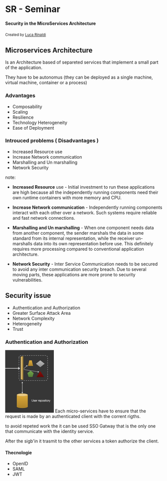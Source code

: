 # SR - Seminar
#### Security in the MicroServices Architecture

<small>Created by <a href="http://www.github.com/lucarin91">Luca Rinaldi</a></small>



## Microservices Architecture
Is an Architecture based of separeted services that implement a small part of the application.

They have to be autonomus (they can be deployed as a single machine, virtual machine, container or a process)


### Advantages
- Composability
- Scaling
- Resilience
- Technology Heterogeneity
- Ease of Deployment


### Introuced problems ( Disadvantages )
- Increased Resource use
- Increase Network communication
- Marshalling and Un marshalling
- Network Security

note:
- **Increased Resource** use - Initial investment to run these applications are high because all the independently running components need their own runtime containers with more memory and CPU.

- **Increase Network communication** - Independently running components interact with each other over a network. Such systems require reliable and fast network connections.

- **Marshalling and Un marshalling** - When one component needs data from another component, the sender marshals the data in some standard from its internal representation, while the receiver un-marshalls data into its own representation before use. This definitely requires more processing compared to conventional application architecture.

- **Network Security** - Inter Service Communication needs to be secured to avoid any inter communication security breach. Due to several moving parts, these applications are more prone to security vulnerabilities.



## Security issue
- Authentication and Authorization
- Greater Surface Attack Area
- Network Complexity
- Heterogeneity
- Trust



### Authentication and Authorization
![img](img/monolithic_request_flow.png)
Each micro-services have to ensure that the request is made by an authenticated client with the corrent rigths.

to avoid repeted work the it can be used SSO Gatway that is the only one that communicate with the identity service.

After the sigb'in it trasmit to the other services a token authorize the client.


#### Thecnologie
- OpenID
- SAML
- JWT
